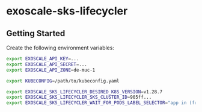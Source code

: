 # exoscale-sks-lifecycler

## Getting Started

Create the following environment variables:
```bash
export EXOSCALE_API_KEY=...
export EXOSCALE_API_SECRET=...
export EXOSCALE_API_ZONE=de-muc-1

export KUBECONFIG=/path/to/kubeconfig.yaml

export EXOSCALE_SKS_LIFECYCLER_DESIRED_K8S_VERSION=v1.28.7
export EXOSCALE_SKS_LIFECYCLER_SKS_CLUSTER_ID=905ff...
export EXOSCALE_SKS_LIFECYCLER_WAIT_FOR_PODS_LABEL_SELECTOR="app in (frontend,backend)"
```
